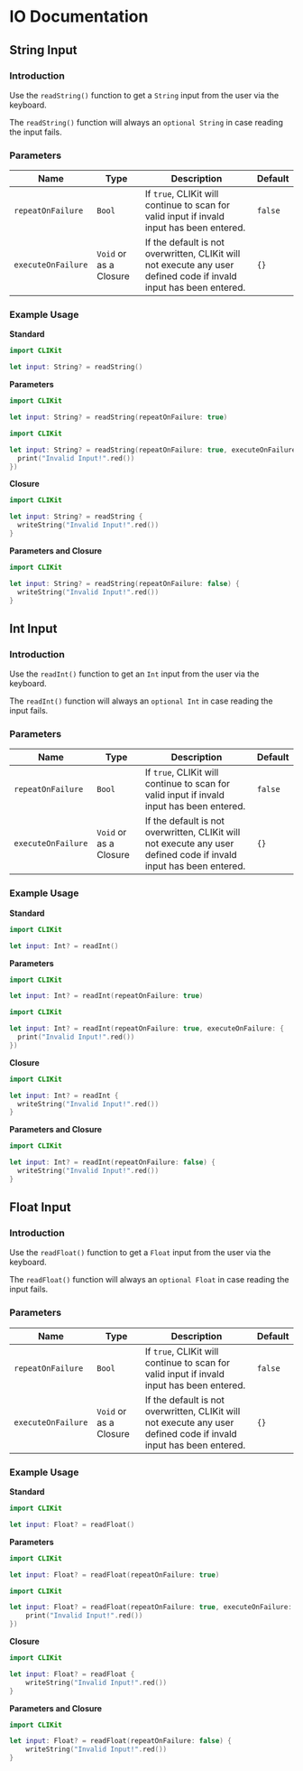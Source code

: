 # IO Documentation

## String Input

### Introduction

Use the ``readString()`` function to get a ``String`` input from the user via the keyboard.

The ``readString()`` function will always an ``optional String`` in case reading the input fails.

### Parameters

Name | Type | Description | Default
-- | -- | -- | --
``repeatOnFailure`` | ``Bool`` | If ``true``, CLIKit will continue to scan for valid input if invald input has been entered. | ``false``
``executeOnFailure`` | ``Void`` or as a Closure | If the default is not overwritten, CLIKit will not execute any user defined code if invald input has been entered. | ``{}``

### Example Usage

**Standard**

```swift
import CLIKit

let input: String? = readString()
```

**Parameters**

```swift
import CLIKit

let input: String? = readString(repeatOnFailure: true)
```
```swift
import CLIKit

let input: String? = readString(repeatOnFailure: true, executeOnFailure: {
  print("Invalid Input!".red())
})
```

**Closure**

```swift
import CLIKit

let input: String? = readString {
  writeString("Invalid Input!".red())
}
```

**Parameters and Closure**
```swift
import CLIKit

let input: String? = readString(repeatOnFailure: false) {
  writeString("Invalid Input!".red())
}
```

## Int Input

### Introduction

Use the ``readInt()`` function to get an ``Int`` input from the user via the keyboard.

The ``readInt()`` function will always an ``optional Int`` in case reading the input fails.

### Parameters

Name | Type | Description | Default
-- | -- | -- | --
``repeatOnFailure`` | ``Bool`` | If ``true``, CLIKit will continue to scan for valid input if invald input has been entered. | ``false``
``executeOnFailure`` | ``Void`` or as a Closure | If the default is not overwritten, CLIKit will not execute any user defined code if invald input has been entered. | ``{}``

### Example Usage

**Standard**

```swift
import CLIKit

let input: Int? = readInt()
```

**Parameters**

```swift
import CLIKit

let input: Int? = readInt(repeatOnFailure: true)
```
```swift
import CLIKit

let input: Int? = readInt(repeatOnFailure: true, executeOnFailure: {
  print("Invalid Input!".red())
})
```

**Closure**

```swift
import CLIKit

let input: Int? = readInt {
  writeString("Invalid Input!".red())
}
```

**Parameters and Closure**
```swift
import CLIKit

let input: Int? = readInt(repeatOnFailure: false) {
  writeString("Invalid Input!".red())
}
```

## Float Input

### Introduction

Use the ``readFloat()`` function to get a ``Float`` input from the user via the keyboard.

The ``readFloat()`` function will always an ``optional Float`` in case reading the input fails.

### Parameters

Name | Type | Description | Default
-- | -- | -- | --
``repeatOnFailure`` | ``Bool`` | If ``true``, CLIKit will continue to scan for valid input if invald input has been entered. | ``false``
``executeOnFailure`` | ``Void`` or as a Closure | If the default is not overwritten, CLIKit will not execute any user defined code if invald input has been entered. | ``{}``

### Example Usage

**Standard**

```swift
import CLIKit

let input: Float? = readFloat()
```

**Parameters**

```swift
import CLIKit

let input: Float? = readFloat(repeatOnFailure: true)
```
```swift
import CLIKit

let input: Float? = readFloat(repeatOnFailure: true, executeOnFailure: {
    print("Invalid Input!".red())
})
```

**Closure**

```swift
import CLIKit

let input: Float? = readFloat {
    writeString("Invalid Input!".red())
}
```

**Parameters and Closure**
```swift
import CLIKit

let input: Float? = readFloat(repeatOnFailure: false) {
    writeString("Invalid Input!".red())
}
```
